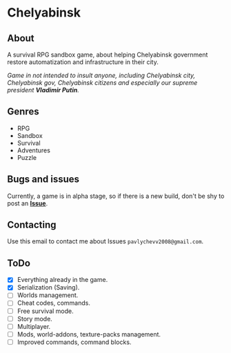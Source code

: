 # Chelyabinsk

## About
A survival RPG sandbox game, about helping Chelyabinsk government restore automatization and infrastructure in their city.

*Game in not intended to insult anyone, including Chelyabinsk city, Chelyabinsk gov, Chelyabinsk citizens and especially our supreme president **Vladimir Putin**.*

## Genres
- RPG
- Sandbox
- Survival
- Adventures
- Puzzle

## Bugs and issues
Currently, a game is in alpha stage, so if there is a new build, don't be shy to post an [**Issue**](https://github.com/CommandBlockYT0/Chelyabinsk/issues).

## Contacting
Use this email to contact me about Issues `pavlychevv2008@gmail.com`.

## ToDo
- [X] Everything already in the game.
- [X] Serialization (Saving).
- [ ] Worlds management.
- [ ] Cheat codes, commands. 
- [ ] Free survival mode.
- [ ] Story mode. 
- [ ] Multiplayer.
- [ ] Mods, world-addons, texture-packs management. 
- [ ] Improved commands, command blocks.
